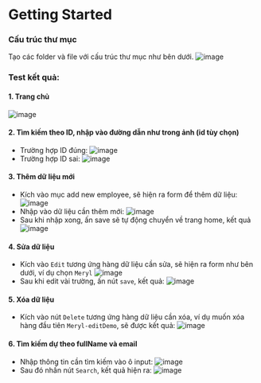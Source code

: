 # Getting Started

### Cấu trúc thư mục

Tạo các folder và file với cấu trúc thư mục như bên dưới. 
![image](./image/thu-muc.PNG)

### Test kết quả:

#### 1. Trang chủ
![image](./image/home.PNG)

#### 2. Tìm kiếm theo ID, nhập vào đường dẫn như trong ảnh (id tùy chọn)
* Trường hợp ID đúng:
![image](./image/get-id.PNG)
* Trường hợp ID sai:
![image](./image/get-id-wrong.PNG)

#### 3. Thêm dữ liệu mới
* Kích vào mục add new employee, sẽ hiện ra form để thêm dữ liệu:
![image](./image/add.PNG)
* Nhập vào dữ liệu cần thêm mới:
![image](./image/add-hoa.PNG)
* Sau khi nhập xong, ấn save sẽ tự động chuyển về trang home, kết quả
![image](./image/result-add.PNG)

#### 4. Sửa dữ liệu
* Kích vào `Edit` tương ứng hàng dữ liệu cần sửa, sẽ hiện ra form như bên dưới, ví dụ chọn `Meryl`
![image](./image/before-edit.PNG)
* Sau khi edit vài trường, ấn nút `save`, kết quả:
![image](./image/after-edit.PNG)

#### 5. Xóa dữ liệu
* Kích vào nút `Delete` tương ứng hàng dữ liệu cần xóa, ví dụ muốn xóa hàng đầu tiên `Meryl-editDemo`, sẽ được kết quả:
![image](./image/after-delete.PNG)

#### 6. Tìm kiếm dự theo fullName và email
* Nhập thông tin cần tìm kiếm vào ô input:
![image](./image/search.PNG)
* Sau đó nhấn nút `Search`, kết quả hiện ra:
![image](./image/result-search.PNG)


